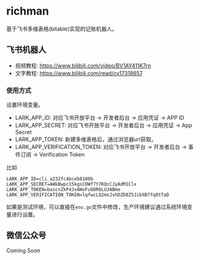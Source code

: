 # richman

基于飞书多维表格(bitable)实现的记账机器人。

## 飞书机器人

- 视频教程: https://www.bilibili.com/video/BV1AY411K7rn
- 文字教程: https://www.bilibili.com/read/cv17318657

### 使用方式

设置环境变量。

- LARK_APP_ID: 对应飞书开放平台 -> 开发者后台 -> 应用凭证 -> APP ID
- LARK_APP_SECRET: 对应飞书开放平台 -> 开发者后台 -> 应用凭证 -> App Secret
- LARK_APP_TOKEN: 新建多维表格后，通过浏览器url获取。
- LARK_APP_VERIFICATION_TOKEN: 对应飞书开放平台 -> 开发者后台 -> 事件订阅 -> Verification Token

比如

```shell
LARK_APP_ID=cli_a232fc4bceb8100b
LARK_APP_SECRET=AWkBwpc15kgsCOWf7Y7KQcCJyAdM1Clx
LARK_APP_TOKEN=bascnZkP4JxAWoFuO8R6LUJABme
LARK_APP_VERIFICATION_TOKEN=lqfwcLQ2msJvhDZD8Z5JibXB7fq8tTaD
```

如果是测试环境，可以直接在`env.go`文件中修改，生产环境建议通过系统环境变量进行设置。

## 微信公众号

Coming Soon